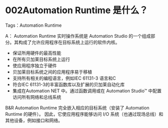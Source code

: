 # 002Automation Runtime 是什么？
Tags：Automation Runtime

A： 
Automation Runtime 实时操作系统是 Automation Studio 的一个组成部分。其构成​​了允许应用程序在目标系统上运行的软件内核。
- 保证所用硬件的最高性能
- 在所有贝加莱目标系统上运行
- 使应用程序独立于硬件
- 贝加莱目标系统之间的应用程序易于移植
- 支持所有相关的编程语言，例如IEC 61131-3 语言和C
- 符合IEC 61131-3的丰富函数库以及扩展的贝加莱自动化库
- 集成在Automation NET 中。通过函数调用或在 Automation Studio™ 中配置访问所有网络和总线系统

B&R Automation Runtime 完全嵌入相应的目标系统（安装了 Automation Runtime 的硬件）。
因此，它使应用程序能够访问 I/O 系统（也通过现场总线）和其他设备，例如接口和网络。

